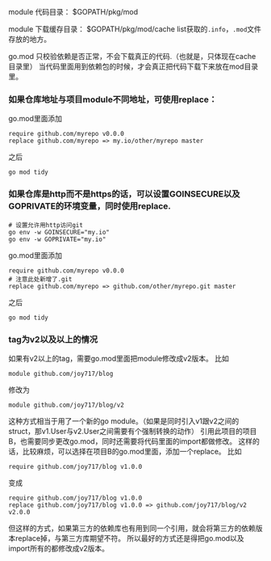 module 代码目录：
$GOPATH/pkg/mod

module 下载缓存目录：
$GOPATH/pkg/mod/cache
list获取的`.info`，`.mod`文件存放的地方。

go.mod 只校验依赖是否正常，不会下载真正的代码.（也就是，只体现在cache目录里）
当代码里面用到依赖包的时候，才会真正把代码下载下来放在mod目录里。


### 如果仓库地址与项目module不同地址，可使用replace：
go.mod里面添加
```
require github.com/myrepo v0.0.0
replace github.com/myrepo => my.io/other/myrepo master
```

之后
```
go mod tidy
```


### 如果仓库是http而不是https的话，可以设置GOINSECURE以及GOPRIVATE的环境变量，同时使用replace.
```
# 设置允许用http访问git
go env -w GOINSECURE="my.io"
go env -w GOPRIVATE="my.io"
```

go.mod里面添加
```
require github.com/myrepo v0.0.0
# 注意此处新增了.git
replace github.com/myrepo => github.com/other/myrepo.git master
```

之后
```
go mod tidy
```

### tag为v2以及以上的情况
如果有v2以上的tag，需要go.mod里面把module修改成v2版本。
比如
```
module github.com/joy717/blog
```
修改为
```
module github.com/joy717/blog/v2
```
这种方式相当于用了一个新的go module。（如果是同时引入v1跟v2之间的struct，那v1.User与v2.User之间需要有个强制转换的动作）
引用此项目的项目B，也需要同步更改go.mod，同时还需要将代码里面的import都做修改。
这样的话，比较麻烦，可以选择在项目B的go.mod里面，添加一个replace。
比如
```
require github.com/joy717/blog v1.0.0
```
变成
```
require github.com/joy717/blog v1.0.0
replace github.com/joy717/blog v1.0.0 => github.com/joy717/blog/v2 v2.0.0
```
但这样的方式，如果第三方的依赖库也有用到同一个引用，就会将第三方的依赖版本replace掉，与第三方库期望不符。
所以最好的方式还是得把go.mod以及import所有的都修改成v2版本。

